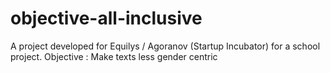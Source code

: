 # objective-all-inclusive
A project developed for Equilys / Agoranov (Startup Incubator) for a school project. Objective : Make texts less gender centric
